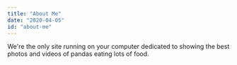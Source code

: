 ```yaml
---
title: "About Me"
date: "2020-04-05"
id: "about-me"
---
```

We're the only site running on your computer dedicated to showing the best photos and videos of pandas eating lots of food.